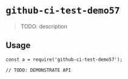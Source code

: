 
# `github-ci-test-demo57`

> TODO: description

## Usage

```
const a = require('github-ci-test-demo57');

// TODO: DEMONSTRATE API
```

